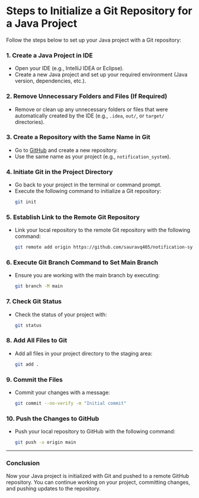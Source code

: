 
# Steps to Initialize a Git Repository for a Java Project

Follow the steps below to set up your Java project with a Git repository:

### 1. Create a Java Project in IDE
- Open your IDE (e.g., IntelliJ IDEA or Eclipse).
- Create a new Java project and set up your required environment (Java version, dependencies, etc.).

### 2. Remove Unnecessary Folders and Files (If Required)
- Remove or clean up any unnecessary folders or files that were automatically created by the IDE (e.g., `.idea`, `out/`, or `target/` directories).

### 3. Create a Repository with the Same Name in Git
- Go to [GitHub](https://github.com) and create a new repository.
- Use the same name as your project (e.g., `notification_system`).

### 4. Initiate Git in the Project Directory
- Go back to your project in the terminal or command prompt.
- Execute the following command to initialize a Git repository:
  ```bash
  git init
  ```

### 5. Establish Link to the Remote Git Repository
- Link your local repository to the remote Git repository with the following command:
  ```bash
  git remote add origin https://github.com/sauravq405/notification-system.git
  ```

### 6. Execute Git Branch Command to Set Main Branch
- Ensure you are working with the main branch by executing:
  ```bash
  git branch -M main
  ```

### 7. Check Git Status
- Check the status of your project with:
  ```bash
  git status
  ```

### 8. Add All Files to Git
- Add all files in your project directory to the staging area:
  ```bash
  git add .
  ```

### 9. Commit the Files
- Commit your changes with a message:
  ```bash
  git commit --no-verify -m "Initial commit"
  ```

### 10. Push the Changes to GitHub
- Push your local repository to GitHub with the following command:
  ```bash
  git push -u origin main
  ```

---

### Conclusion
Now your Java project is initialized with Git and pushed to a remote GitHub repository. You can continue working on your project, committing changes, and pushing updates to the repository.
